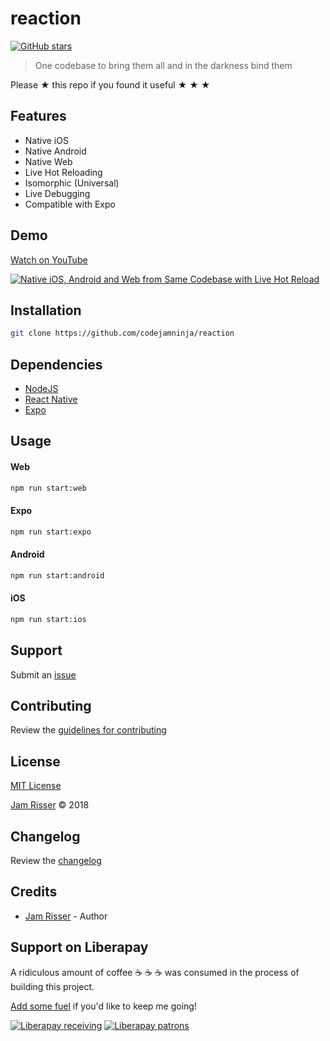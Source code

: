 # reaction

[![GitHub stars](https://img.shields.io/github/stars/codejamninja/reaction.svg?style=social&label=Stars)](https://github.com/codejamninja/reaction)

> One codebase to bring them all and in the darkness bind them

Please ★ this repo if you found it useful ★ ★ ★


## Features

* Native iOS
* Native Android
* Native Web
* Live Hot Reloading
* Isomorphic (Universal)
* Live Debugging
* Compatible with Expo


## Demo

[Watch on YouTube](http://img.youtube.com/vi/RHo6JZ7A8VY/0.jpg)

[![Native iOS, Android and Web from Same Codebase with Live Hot Reload](http://img.youtube.com/vi/RHo6JZ7A8VY/0.jpg)](http://www.youtube.com/watch?v=RHo6JZ7A8VY "Native iOS, Android and Web from Same Codebase with Live Hot Reload")


## Installation

```sh
git clone https://github.com/codejamninja/reaction
```


## Dependencies

* [NodeJS](https://nodejs.org)
* [React Native](https://facebook.github.io/react-native)
* [Expo](https://expo.io)


## Usage

#### Web

```sh
npm run start:web
```

#### Expo

```sh
npm run start:expo
```

#### Android

```sh
npm run start:android
```

#### iOS

```sh
npm run start:ios
```


## Support

Submit an [issue](https://github.com/codejamninja/reaction/issues/new)


## Contributing

Review the [guidelines for contributing](https://github.com/codejamninja/reaction/blob/master/CONTRIBUTING.md)


## License

[MIT License](https://github.com/codejamninja/reaction/blob/master/LICENSE)

[Jam Risser](https://codejam.ninja) © 2018


## Changelog

Review the [changelog](https://github.com/codejamninja/reaction/blob/master/CHANGELOG.md)


## Credits

* [Jam Risser](https://codejam.ninja) - Author


## Support on Liberapay

A ridiculous amount of coffee ☕ ☕ ☕ was consumed in the process of building this project.

[Add some fuel](https://liberapay.com/codejamninja/donate) if you'd like to keep me going!

[![Liberapay receiving](https://img.shields.io/liberapay/receives/codejamninja.svg?style=flat-square)](https://liberapay.com/codejamninja/donate)
[![Liberapay patrons](https://img.shields.io/liberapay/patrons/codejamninja.svg?style=flat-square)](https://liberapay.com/codejamninja/donate)
